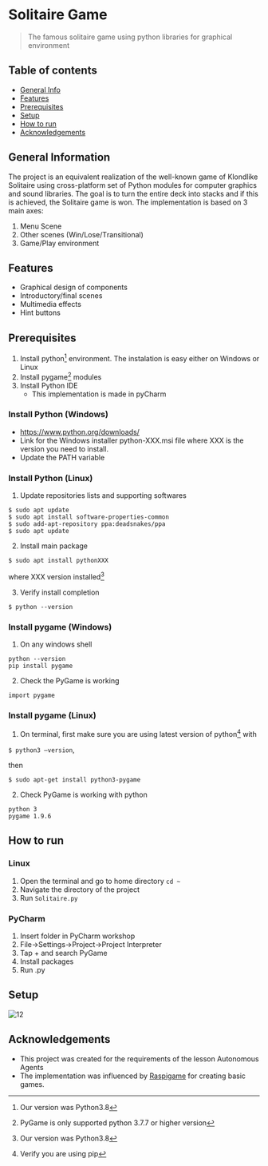 # Solitaire Game
> The famous solitaire game using python libraries for graphical environment

## Table of contents
* [General Info](#general-information)
* [Features](#features)
* [Prerequisites](#prerequisites)
* [Setup](#setup)
* [How to run](#how-to-run)
* [Acknowledgements](#acknowledgements)

## General Information
The project is an equivalent realization of the well-known game of Klondlike Solitaire using cross-platform set of Python modules for computer graphics and sound libraries. The goal is to turn the entire deck into stacks and if this is achieved, the Solitaire game is won. 
The implementation is based on 3 main axes:
1. Menu Scene
3. Other scenes (Win/Lose/Τransitional)
4. Game/Play environment

## Features
* Graphical design of components
* Introductory/final scenes
* Multimedia effects
* Hint buttons



## Prerequisites 
1. Install python[^1] environment. The instalation is easy either on Windows or Linux
2. Install pygame[^2] modules
3. Install Python IDE
    * This implementation is made in pyCharm

### Install Python (Windows)
* https://www.python.org/downloads/
* Link for the Windows installer python-XXX.msi file where XXX is the version you need to install. 
* Update the PATH variable 

### Install Python (Linux)
1. Update repositories lists and supporting softwares

```
$ sudo apt update
$ sudo apt install software-properties-common
$ sudo add-apt-repository ppa:deadsnakes/ppa
$ sudo apt update
```

2. Install main package
```
$ sudo apt install pythonXXX
``` 

where XXX version installed[^1]

3. Verify install completion

```$ python --version```

### Install pygame (Windows)
1. On any windows shell
```
python --version
pip install pygame
```
2. Check the PyGame is working

```
import pygame
```

### Install pygame (Linux)
1. On terminal, first make sure you are using latest version of python[^3] with 

```$ python3 –version```, 

then
```
$ sudo apt-get install python3-pygame
```


2. Check PyGame is working with python

```
python 3
pygame 1.9.6
```




## How to run
### Linux
1. Open the terminal and go to home directory
`cd ~`
2. Navigate the directory of the project
3. Run `Solitaire.py`

### PyCharm
1. Insert folder in PyCharm workshop
2. File->Settings->Project->Project Interpreter
3. Tap + and search PyGame
4. Install packages
5. Run .py


## Setup
![12](https://user-images.githubusercontent.com/22920222/154859827-37af8072-1a45-45c3-bf6e-2b8c772f7e6a.png)








## Acknowledgements
- This project was created for the requirements of the lesson Autonomous Agents
- The implementation was influenced by [Raspigame](https://books.google.gr/books?id=RovJDQAAQBAJ&pg=PA173&lpg=PA173&dq=raspigame.py&source=bl&ots=BeWHfIuIbB&sig=ACfU3U0RK-qHlvyaiSaM7DxoRs3lI3AL5w&hl=en&sa=X&ved=2ahUKEwjv8Ku66JP2AhViSvEDHbmcDooQ6AF6BAgCEAM#v=onepage&q=raspigame.py&f=false) for creating basic games.

[^1]: Our version was Python3.8
[^2]: PyGame is only supported python 3.7.7 or higher version
[^3]: Verify you are using pip
